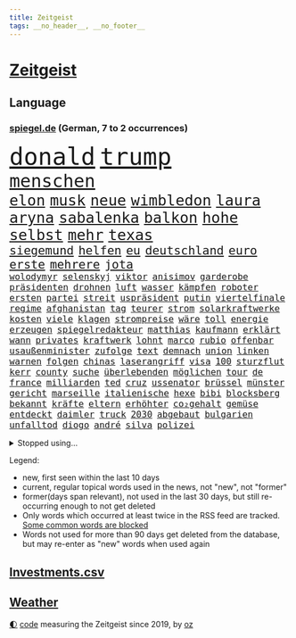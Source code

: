 ```yaml
---
title: Zeitgeist
tags: __no_header__, __no_footer__
---
```


# [Zeitgeist](https://oliz.io/zeitgeist/)

## Language

<h3><a href="https://www.spiegel.de" target="_blank">spiegel.de</a> (German, 7 to 2 occurrences)</h3>
<p style="font-family:monospace">
<span style="font-size:32pt"><a href="news_links.html#donald" class="current">donald</a></span>
<span style="font-size:32pt"><a href="news_links.html#trump" class="current">trump</a></span>
<br>
<span style="font-size:24pt"><a href="news_links.html#menschen" class="current">menschen</a></span>
<br>
<span style="font-size:20pt"><a href="news_links.html#elon" class="current">elon</a></span>
<span style="font-size:20pt"><a href="news_links.html#musk" class="current">musk</a></span>
<span style="font-size:20pt"><a href="news_links.html#neue" class="current">neue</a></span>
<span style="font-size:20pt"><a href="news_links.html#wimbledon" class="current">wimbledon</a></span>
<span style="font-size:20pt"><a href="news_links.html#laura" class="current">laura</a></span>
<span style="font-size:20pt"><a href="news_links.html#aryna" class="current">aryna</a></span>
<span style="font-size:20pt"><a href="news_links.html#sabalenka" class="current">sabalenka</a></span>
<span style="font-size:20pt"><a href="news_links.html#balkon" class="current">balkon</a></span>
<span style="font-size:20pt"><a href="news_links.html#hohe" class="current">hohe</a></span>
<span style="font-size:20pt"><a href="news_links.html#selbst" class="current">selbst</a></span>
<span style="font-size:20pt"><a href="news_links.html#mehr" class="current">mehr</a></span>
<span style="font-size:20pt"><a href="news_links.html#texas" class="current">texas</a></span>
<br>
<span style="font-size:16pt"><a href="news_links.html#siegemund" class="current">siegemund</a></span>
<span style="font-size:16pt"><a href="news_links.html#helfen" class="current">helfen</a></span>
<span style="font-size:16pt"><a href="news_links.html#eu" class="current">eu</a></span>
<span style="font-size:16pt"><a href="news_links.html#deutschland" class="current">deutschland</a></span>
<span style="font-size:16pt"><a href="news_links.html#euro" class="current">euro</a></span>
<span style="font-size:16pt"><a href="news_links.html#erste" class="current">erste</a></span>
<span style="font-size:16pt"><a href="news_links.html#mehrere" class="current">mehrere</a></span>
<span style="font-size:16pt"><a href="news_links.html#jota" class="new">jota</a></span>
<br>
<span style="font-size:12pt"><a href="news_links.html#wolodymyr" class="current">wolodymyr</a></span>
<span style="font-size:12pt"><a href="news_links.html#selenskyj" class="current">selenskyj</a></span>
<span style="font-size:12pt"><a href="news_links.html#viktor" class="current">viktor</a></span>
<span style="font-size:12pt"><a href="news_links.html#anisimov" class="new">anisimov</a></span>
<span style="font-size:12pt"><a href="news_links.html#garderobe" class="new">garderobe</a></span>
<span style="font-size:12pt"><a href="news_links.html#präsidenten" class="current">präsidenten</a></span>
<span style="font-size:12pt"><a href="news_links.html#drohnen" class="current">drohnen</a></span>
<span style="font-size:12pt"><a href="news_links.html#luft" class="current">luft</a></span>
<span style="font-size:12pt"><a href="news_links.html#wasser" class="current">wasser</a></span>
<span style="font-size:12pt"><a href="news_links.html#kämpfen" class="current">kämpfen</a></span>
<span style="font-size:12pt"><a href="news_links.html#roboter" class="current">roboter</a></span>
<span style="font-size:12pt"><a href="news_links.html#ersten" class="current">ersten</a></span>
<span style="font-size:12pt"><a href="news_links.html#partei" class="current">partei</a></span>
<span style="font-size:12pt"><a href="news_links.html#streit" class="current">streit</a></span>
<span style="font-size:12pt"><a href="news_links.html#uspräsident" class="current">uspräsident</a></span>
<span style="font-size:12pt"><a href="news_links.html#putin" class="current">putin</a></span>
<span style="font-size:12pt"><a href="news_links.html#viertelfinale" class="current">viertelfinale</a></span>
<span style="font-size:12pt"><a href="news_links.html#regime" class="current">regime</a></span>
<span style="font-size:12pt"><a href="news_links.html#afghanistan" class="current">afghanistan</a></span>
<span style="font-size:12pt"><a href="news_links.html#tag" class="current">tag</a></span>
<span style="font-size:12pt"><a href="news_links.html#teurer" class="current">teurer</a></span>
<span style="font-size:12pt"><a href="news_links.html#strom" class="current">strom</a></span>
<span style="font-size:12pt"><a href="news_links.html#solarkraftwerke" class="new">solarkraftwerke</a></span>
<span style="font-size:12pt"><a href="news_links.html#kosten" class="current">kosten</a></span>
<span style="font-size:12pt"><a href="news_links.html#viele" class="current">viele</a></span>
<span style="font-size:12pt"><a href="news_links.html#klagen" class="current">klagen</a></span>
<span style="font-size:12pt"><a href="news_links.html#strompreise" class="current">strompreise</a></span>
<span style="font-size:12pt"><a href="news_links.html#wäre" class="current">wäre</a></span>
<span style="font-size:12pt"><a href="news_links.html#toll" class="new">toll</a></span>
<span style="font-size:12pt"><a href="news_links.html#energie" class="current">energie</a></span>
<span style="font-size:12pt"><a href="news_links.html#erzeugen" class="current">erzeugen</a></span>
<span style="font-size:12pt"><a href="news_links.html#spiegelredakteur" class="current">spiegelredakteur</a></span>
<span style="font-size:12pt"><a href="news_links.html#matthias" class="current">matthias</a></span>
<span style="font-size:12pt"><a href="news_links.html#kaufmann" class="new">kaufmann</a></span>
<span style="font-size:12pt"><a href="news_links.html#erklärt" class="current">erklärt</a></span>
<span style="font-size:12pt"><a href="news_links.html#wann" class="current">wann</a></span>
<span style="font-size:12pt"><a href="news_links.html#privates" class="current">privates</a></span>
<span style="font-size:12pt"><a href="news_links.html#kraftwerk" class="new">kraftwerk</a></span>
<span style="font-size:12pt"><a href="news_links.html#lohnt" class="current">lohnt</a></span>
<span style="font-size:12pt"><a href="news_links.html#marco" class="current">marco</a></span>
<span style="font-size:12pt"><a href="news_links.html#rubio" class="current">rubio</a></span>
<span style="font-size:12pt"><a href="news_links.html#offenbar" class="current">offenbar</a></span>
<span style="font-size:12pt"><a href="news_links.html#usaußenminister" class="current">usaußenminister</a></span>
<span style="font-size:12pt"><a href="news_links.html#zufolge" class="current">zufolge</a></span>
<span style="font-size:12pt"><a href="news_links.html#text" class="current">text</a></span>
<span style="font-size:12pt"><a href="news_links.html#demnach" class="current">demnach</a></span>
<span style="font-size:12pt"><a href="news_links.html#union" class="current">union</a></span>
<span style="font-size:12pt"><a href="news_links.html#linken" class="current">linken</a></span>
<span style="font-size:12pt"><a href="news_links.html#warnen" class="current">warnen</a></span>
<span style="font-size:12pt"><a href="news_links.html#folgen" class="current">folgen</a></span>
<span style="font-size:12pt"><a href="news_links.html#chinas" class="current">chinas</a></span>
<span style="font-size:12pt"><a href="news_links.html#laserangriff" class="new">laserangriff</a></span>
<span style="font-size:12pt"><a href="news_links.html#visa" class="current">visa</a></span>
<span style="font-size:12pt"><a href="news_links.html#100" class="current">100</a></span>
<span style="font-size:12pt"><a href="news_links.html#sturzflut" class="new">sturzflut</a></span>
<span style="font-size:12pt"><a href="news_links.html#kerr" class="new">kerr</a></span>
<span style="font-size:12pt"><a href="news_links.html#county" class="new">county</a></span>
<span style="font-size:12pt"><a href="news_links.html#suche" class="current">suche</a></span>
<span style="font-size:12pt"><a href="news_links.html#überlebenden" class="current">überlebenden</a></span>
<span style="font-size:12pt"><a href="news_links.html#möglichen" class="current">möglichen</a></span>
<span style="font-size:12pt"><a href="news_links.html#tour" class="current">tour</a></span>
<span style="font-size:12pt"><a href="news_links.html#de" class="current">de</a></span>
<span style="font-size:12pt"><a href="news_links.html#france" class="current">france</a></span>
<span style="font-size:12pt"><a href="news_links.html#milliarden" class="current">milliarden</a></span>
<span style="font-size:12pt"><a href="news_links.html#ted" class="current">ted</a></span>
<span style="font-size:12pt"><a href="news_links.html#cruz" class="current">cruz</a></span>
<span style="font-size:12pt"><a href="news_links.html#ussenator" class="current">ussenator</a></span>
<span style="font-size:12pt"><a href="news_links.html#brüssel" class="current">brüssel</a></span>
<span style="font-size:12pt"><a href="news_links.html#münster" class="current">münster</a></span>
<span style="font-size:12pt"><a href="news_links.html#gericht" class="current">gericht</a></span>
<span style="font-size:12pt"><a href="news_links.html#marseille" class="current">marseille</a></span>
<span style="font-size:12pt"><a href="news_links.html#italienische" class="current">italienische</a></span>
<span style="font-size:12pt"><a href="news_links.html#hexe" class="current">hexe</a></span>
<span style="font-size:12pt"><a href="news_links.html#bibi" class="current">bibi</a></span>
<span style="font-size:12pt"><a href="news_links.html#blocksberg" class="new">blocksberg</a></span>
<span style="font-size:12pt"><a href="news_links.html#bekannt" class="current">bekannt</a></span>
<span style="font-size:12pt"><a href="news_links.html#kräfte" class="current">kräfte</a></span>
<span style="font-size:12pt"><a href="news_links.html#eltern" class="current">eltern</a></span>
<span style="font-size:12pt"><a href="news_links.html#erhöhter" class="new">erhöhter</a></span>
<span style="font-size:12pt"><a href="news_links.html#co₂gehalt" class="new">co₂gehalt</a></span>
<span style="font-size:12pt"><a href="news_links.html#gemüse" class="current">gemüse</a></span>
<span style="font-size:12pt"><a href="news_links.html#entdeckt" class="current">entdeckt</a></span>
<span style="font-size:12pt"><a href="news_links.html#daimler" class="new">daimler</a></span>
<span style="font-size:12pt"><a href="news_links.html#truck" class="new">truck</a></span>
<span style="font-size:12pt"><a href="news_links.html#2030" class="current">2030</a></span>
<span style="font-size:12pt"><a href="news_links.html#abgebaut" class="current">abgebaut</a></span>
<span style="font-size:12pt"><a href="news_links.html#bulgarien" class="current">bulgarien</a></span>
<span style="font-size:12pt"><a href="news_links.html#unfalltod" class="new">unfalltod</a></span>
<span style="font-size:12pt"><a href="news_links.html#diogo" class="new">diogo</a></span>
<span style="font-size:12pt"><a href="news_links.html#andré" class="current">andré</a></span>
<span style="font-size:12pt"><a href="news_links.html#silva" class="current">silva</a></span>
<span style="font-size:12pt"><a href="news_links.html#polizei" class="current">polizei</a></span>
</p>
<details>
<summary>Stopped using...</summary>
<p class="former" style="font-size:12pt">
erneute(1720) steigenden(1720) alexej(1719) befinden(1719) myanmar(1719) nawalny(1719) strafen(1719) tobt(1719) 2015(1718) bayerische(1718) verluste(1718) fand(1717) anwalt(1716) christoph(1716) elektroautos(1716) joe(1716) oktober(1716) wagen(1716) fotos(1715) gelegt(1715) krankenhäuser(1715) siegt(1715) sinken(1715) aufgeben(1714) erfasst(1714) konservativen(1714) november(1714) vorschläge(1714) weitgehend(1714) arbeitnehmer(1713) biden(1713) bremer(1713) verheerenden(1713) 300(1712) eingesetzt(1712) gefasst(1712) haltung(1712) inflation(1712) künftigen(1712) präsidentschaftswahl(1712) spanischen(1712) vorher(1712) beschwerden(1711) entwarnung(1711) markt(1711) persönliche(1711) position(1711) standort(1711) bidens(1710) fund(1710) jüngeren(1710) rezept(1710) spekuliert(1710) nummer(1709) united(1709) frust(1708) fußballbundesliga(1708) kreml(1708) mannes(1708) nordsee(1708) südafrika(1708) wahrheit(1708) werke(1708) augsburg(1707) franziskus(1707) justiz(1707) verkaufen(1707) ermittlern(1706) rat(1706) verraten(1706) lügen(1705) produzieren(1705) tokio(1705) rassistischen(1704) berühmte(1703) coach(1703) möglichst(1703) vieler(1703) wähler(1703) freie(1702) organisation(1702) bundesstaat(1701) taiwan(1701) antisemitismus(1700) beinahe(1700) erkrankung(1700) 11(1697) herz(1697) brach(1695) nah(1693) umgeht(1693) rückzug(1692) händler(1690) wem(1690) betrifft(1688) holte(1687) handy(1683) smartphones(1673) liberalen(1668) bewegt(1667) bündnis(1666) einfache(1647) hitler(1646) vormarsch(1591) gestanden(1495) arbeitsmarkt(1490) zentralbank(1465) truppe(1452) insbesondere(1432) 120(1412) kuriose(1412) 20000(1409) gehälter(1380) getöteten(1370) zentralen(1345) regierungschefin(1344) euländer(1322) dutzenden(1302) unserem(1302) verschiedenen(1289) krim(1260) geplatzt(1253) überwachung(1249) eindrücke(1194) nebenbei(1191) links(1184) besetzten(1180) königsklasse(1172) humor(1161) antisemitische(1160) schlamm(1140) cannabis(1121) bedarf(1115) stärksten(1112) galten(1106) anlauf(1097) nationale(1097) justizminister(1096) erntet(1091) deutsch(1085) erdbeben(1081) streiks(1044) 05(1032) träumt(1031) nackt(1023) bergen(977) deuten(975) djokovic(932) wechselte(932) check(921) opfers(912) zehnte(904) erfolgreiche(893) darmstadt(843) vereinten(843) tragischen(831) handelte(830) name(827) angerichtet(809) radsport(809) italiener(805) gekürt(803) veröffentlichte(800) härtere(786) getrieben(784) straßenverkehr(782) psychische(757) model(741) festgestellt(733) steve(724) vertrauter(709) erstaunlich(694) wirbel(674) anzeige(669) hisbollah(669) alaska(666) schwachen(666) rekonstruktion(660) franziska(651) miliz(649) hymne(647) auswertung(646) herbert(640) comedian(633) eustaaten(633) verschickt(630) horst(627) unternehmens(622) hinterlässt(621) nominierung(607) gazakrieg(602) mancherorts(599) kilo(598) wahlsieg(595) rafah(594) häftlinge(590) club(589) lebron(582) beendete(577) sprecherin(576) gespalten(571) ließe(564) bereichen(561) bestraft(557) simon(549) fortschritte(547) riesigen(546) temu(539) abgefeuert(535) mögen(535) bezeichnete(532) normalerweise(530) rutscht(525) erfolgreichen(524) nvidia(524) briten(523) seoul(522) vorbereiten(521) hype(509) potsdam(508) rettete(503) reichsten(502) kontroversen(499) shein(499) gefühle(498) hummels(498) mats(498) jr(497) karriereende(497) asien(494) populisten(493) erleichtert(492) fertig(482) geschichten(481) rasch(476) pferde(474) 58(473) sabine(470) stammen(470) superstars(470) usmedien(469) legten(468) rhetorik(464) hessischen(463) altersvorsorge(461) angeschlagene(456) bgh(455) dominierte(453) singapur(453) einblick(452) laufende(450) rechtsradikale(449) drin(443) getreten(443) bürgerkrieg(438) statistische(438) 250(437) faktencheck(437) ruhrgebiet(437) milliardäre(436) gerne(435) denkbar(431) versuchter(427) weber(421) düstere(419) publikums(418) sprecher(409) prognosen(408) hitlers(407) meinungsfreiheit(407) anlegen(406) verdachtsfall(403) ausbreitung(402) komme(401) genauen(396) europäisches(395) s(395) jeweils(394) tickt(385) rassistischer(378) verspätungen(378) situationen(366) diesel(364) reichste(364) günstig(362) kurioser(362) zuerst(361) westküste(355) ausgewertet(353) peinlich(348) telefon(348) strenge(346) erwischt(345) präsidentschaft(344) auszugeben(343) steuert(340) gesichert(336) enger(333) wettert(329) neuartige(328) altern(327) thailändischen(325) ordnen(323) impfstoff(322) sechsten(320) versinkt(320) yoga(315) uspolitik(311) 27jährige(310) staatsoberhaupt(307) verhängen(305) reformieren(304) ceo(303) asiatischen(302) arbeitsplätze(301) waffenhilfe(296) neuanfang(293) zugriff(291) parteichefin(290) unterbringung(290) gewandt(288) versorgen(287) isabella(286) ungewiss(286) flüchtete(285) gegenden(283) bewirbt(281) einzelnen(280) inflationsrate(277) hugo(276) tiefer(275) abgeschnitten(274) verüben(274) schädel(273) namibia(272) washingtons(272) elversberg(271) vermittelt(270) fassen(269) wmqualifikation(269) dauerten(268) australischen(267) katastrophal(267) propalästinensischen(267) schlugen(267) eindämmen(264) mutmaßlichem(263) saintgermain(262) statements(262) bestand(261) einziehen(261) bewährungsstrafe(260) zunahme(260) finnische(259) milde(259) rauchen(259) ursprung(256) vogel(256) inhalten(253) antónio(251) guterres(251) unogeneralsekretär(251) vorsorglich(249) aktueller(247) verunglückte(247) harmlos(246) kern(246) stromausfälle(246) downsyndrom(245) studenten(244) miersch(243) amtsantritt(241) paartherapeutin(241) kategorie(240) reizgas(238) einführen(237) schwärmt(236) erkrankten(235) hall(235) spdfraktionschef(235) gebühren(233) rüstungsindustrie(233) verschwiegen(232) fsv(231) strafzöllen(231) usverteidigungsminister(231) selbstbewusst(227) mittagessen(226) jake(225) bundesbank(224) richtete(224) abgestimmt(220) 14jährige(216) leibwächter(214) jahrzehntelang(213) verurteilen(213) formuliert(212) übergabe(212) greenpeace(211) winden(211) beliebte(210) gefängnisstrafe(210) schnellstmöglich(210) afdchefin(209) belasten(209) platzen(209) zocken(208) meghan(207) versus(207) wortbruch(207) delegation(206) gewannen(206) reue(203) redakteure(202) verständigt(202) französin(201) leichte(201) südkoreas(200) verheerende(200) energieinfrastruktur(198) konferenz(198) lenkrad(198) anhören(197) serena(197) termine(197) entfacht(196) grundsatz(196) erfährt(195) general(195) arbeitslos(194) medizinstudium(194) gegenstand(193) recherche(193) fasziniert(192) mobilität(192) ergab(191) referendariat(191) vierjähriger(191) morddrohungen(189) rekruten(188) überführen(187) bonn(186) afrikas(185) engen(185) syrische(185) antrittsbesuch(184) rockband(184) begeht(183) konkurrent(183) missglückte(183) fehde(182) gegenmaßnahmen(182) herzogin(182) rätselhafte(182) rebellen(181) spiegelrecherche(181) bundesarbeitsgericht(180) werner(180) einziges(179) fußballklubs(179) volle(179) bestandteil(178) vision(178) erledigen(177) steigert(177) graf(176) paragraf(176) steffi(176) ezb(175) gebühr(175) schülern(175) stolpert(175) entzug(174) erbeutet(174) verursachten(174) erwartete(173) entzieht(172) schreit(172) aktivitäten(171) chips(171) adolf(170) solch(170) unterwerfen(169) angestiegen(168) anstellt(168) gastbeitrag(168) menschenmenge(168) british(167) ingolstadt(167) unabhängiger(167) zielen(167) aufzuholen(166) führender(166) techbosse(166) 2045(163) woanders(163) camper(162) single(162) beigetragen(161) verpflichtende(161) geringere(160) radwege(159) schande(159) suchaktion(159) öffnete(159) einverleiben(157) ermittelte(157) konstruktiv(157) umkreist(157) demenz(156) versichert(156) abhängigkeit(154) lebensgefährlichen(154) bundesagentur(153) sechzigerjahren(153) anke(152) promille(152) drogenkonsum(150) elisabeth(150) malen(150) wüten(150) geisel(148) gleitbomben(148) klimaneutral(148) schwäche(148) zwickau(148) taxi(147) waldbränden(146) website(146) begegnet(145) co₂preis(145) sarg(145) hochfahren(144) manuela(144) senioren(142) zugegeben(142) anhaltspunkte(140) gerichtsurteil(140) egoismus(139) filmstars(139) rosa(139) unterrichtet(139) bundespolizisten(138) patricia(137) ruhm(137) korruptionsprozess(136) exoplanet(135) widersacher(135) 1985(134) euphorisch(134) chemnitz(132) irrtümlich(132) kulturhauptstadt(132) quer(132) anzusehen(131) bewährung(131) empfohlenen(130) wilder(130) 77jährige(129) großaufgebot(129) transparenz(129) zahle(129) 800(128) aschaffenburg(128) millionenspende(128) saarländische(128) trage(128) zugunglück(128) andenken(127) lawine(127) sand(127) aufschwung(126) conference(126) schusswechsel(126) bonus(125) dankt(125) heilen(125) kritikern(124) gaga(123) fachleuten(122) hilfsgütern(122) lübeck(122) moniert(121) nationalisten(121) steuererklärung(121) witkoff(121) absitzen(120) handelspartnern(120) vorsitzender(120) beziffert(119) erwarteten(119) universitäten(119) wohnheim(119) merz’(118) definieren(117) historisches(117) kunstfreiheit(117) ole(117) sicherheitskonferenz(117) zollpolitik(117) gegenzöllen(116) ähnlichkeiten(116) anrecht(115) josef(115) k(115) müttern(115) kartoffeln(114) pech(114) showgeschäft(114) trophäe(114) verholfen(114) dick(113) nachlass(113) niederrhein(113) überboten(113) alpine(112) chialo(112) fördert(112) grönemeyer(112) kippte(112) lotus(112) luftqualität(112) austria(111) inside(111) office(111) oval(111) bombardierung(110) enthält(110) faust(110) obst(110) staatskasse(110) grok(109) kettensäge(109) terrorgruppe(109) trennten(109) lebten(108) südostasien(107) hamm(106) weltrekord(106) partnerschaften(105) saturn(105) bröckelt(104) brücken(104) decke(104) neuerlichen(104) berechnungen(103) geisterstadt(103) rüstungskonzerne(103) verschwindet(103) händeringend(102) tennisweltrangliste(102) trinkgeld(102) wars(102) junges(101) lorenzo(101) pickleball(101) souverän(101) bundesamtes(100) erschaffen(100) fragwürdige(100) unovollversammlung(100) hendrik(99) uiguren(99) übernachten(99) 88(98) bürokratische(98) neukölln(98) lorenz(97) berkeley(96) erproben(96) tyrannen(96) generell(95) just(95) unangemessen(95) wangerooge(95) aufgebraucht(94) synonym(94) fortgesetzt(93) schwuler(93) umstritten(93) wahlniederlage(93) arbeiteten(92) d’azur(92) winfried(92) christine(91) erdbeeren(91) felsstürze(91) kaiuwe(91) lagarde(91) monster(91) schicksalswahl(91) schoa(91) schwesig(91) seltsamer(91) stall(91) beantworten(90) boy(90) meistens(90) moralische(90) regierungskoalition(90) zelte(90) argumentiert(89) aspirin(89) ausgestellt(89) bildungssystem(89) südlichen(89) übersteht(89) aufstocken(88) auskunft(88) disqualifiziert(88) eastwood(88) einbrechen(88) krass(88) massaker(88) osteuropa(88) sammlung(88) bestellen(87) elfjährigen(87) pokalfinale(87) reederei(87) totschlag(87) amazonasgebiet(86) co₂emissionshandel(86) fauxpas(86) shop(86) 380(85) afdabgeordnete(85) drohnenattacke(85) schuhe(85) verschlimmert(85) zeitungen(85) camilla(84) elektrische(84) feldern(84) handgranate(84) menschenverachtender(84) präsidentenberater(84) realistischen(84) arena(83) fußstapfen(83) großoffensive(83) julián(83) pilgerfahrt(83) rar(83) virologe(83) álvarez(83) belegschaft(82) heldin(82) junta(82) meistern(82) verschiffen(82) wertlos(82) denkwürdigen(81) entrüstung(81) landwirtschaftsministerin(81) sperrungen(81) vergleichbar(81) abgewichen(80) abreißen(80) beerdigung(80) einreise(80) finnlands(80) gefälscht(80) helme(80) hörte(80) konjunkturprognose(80) sportart(80) spurlos(80) unerlaubt(80) zehnten(80) 51jährige(79) aurel(79) ausgeführt(79) bedanken(79) bejubelt(79) bisseck(79) jurist(79) leber(79) maradona(79) offenlegen(79) parkinsonkrankheit(79) yann(79) angepasst(78) bulli(78) einseitiges(78) freispruch(78) freistaat(78) mirra(78) weitreichende(78) mangelwirtschaft(77) punkband(77) spitzenpolitik(77) tatsächliche(77) amtsvorgänger(76) ersatzteile(76) feilschen(76) humanitären(76) klassische(76) unogeneralversammlung(76) anerkannt(75) anpassung(75) chatbots(75) damm(75) einzudämmen(75) regenfälle(75) sprunghaften(75) würgegriff(75) fußballwmqualifikation(74) kompliziertes(74) kremltruppen(74) resigniert(74) schmalen(74) usexporte(74) usvorschlag(74) wartete(74) zwangsarbeiter(74) alltags(73) beschlagnahmen(73) bestechungsgeld(73) fehlinformationen(73) j(73) schmuggler(73) tiktokvideos(73) 45jährigen(72) breite(72) diagnostizieren(72) entstehung(72) fernseher(72) rühmt(72) stätten(72) verschärften(72) bushaltestelle(71) instabilen(71) präsidentschaftskandidaten(71) militärpräsenz(70) schimmel(70) taiwans(70) bevölkerungsschutz(69) chan(69) definitiv(69) dnatests(69) irritationen(69) militärstützpunkte(69) mini(69) reserviert(69) spitzenkräfte(69) verfilmen(69) einschüchterung(68) grenzstädte(68) hungersnot(68) stürzten(68) unglaublich(68) exkanzlerkandidat(67) flugreise(67) islam(67) maps(67) radfahren(67) atomabkommen(66) krimitipp(66) psychothriller(66) rhythmische(66) daxkonzerne(65) elite(65) erlitten(65) korruptionsprozesse(65) leuchttürme(65) linkenabgeordnete(65) niklas(65) reduziert(65) shoppen(65) spektakulärsten(65) tvdoku(65) giftigen(64) kultusminister(64) löwin(64) militärflugzeuge(64) modernisierung(64) versöhnliche(64) benachbarten(63) erwähnte(63) helen(63) mirren(63) nintendos(63) obsession(63) spitzenkandidat(63) umstrittener(63) wettkämpfen(63) clubs(62) masse(62) staatspräsidenten(62) stadiondach(62) umgehend(62) amtsenthebung(61) drohnenschwärmen(61) fatalen(61) festgenommenen(61) fußballvereins(61) tater(61) uraltrekord(61) überfüllte(61) alb(60) eliteuniversität(60) gönnen(60) milliardärs(60) nachgehen(60) schwäbischen(60) arbeite(59) kleingartenanlage(59) millionäre(59) nebenwirkungen(59) rutschten(59) streitthema(59) weltkriegsbomben(59) ablesen(58) seitenlinie(58) thompson(58) weiterspielen(58) wenden(58) überflutet(58) begünstigt(57) booker(57) cory(57) produzierte(57) rekordrede(57) relegation(57) techkonzernen(57) ultrarechte(57) ungemütlich(57) usmusiker(56) bremse(55) gedränge(55) gewaltig(55) kinofilm(55) mad(55) men(55) militärbasen(55) römischen(55) umgekrempelt(55) estnischen(54) fußballfest(54) geistigen(54) laufe(54) rudi(54) sangen(54) versprüht(54) notfallgesetz(53) pfannen(53) rädern(53) sek(53) vorgängers(53) widerrufen(53) überflutungen(53) bondbösewicht(52) ghada(52) mondlandung(52) nachkriegszeit(52) verhandlungserfolg(52) zollverhandlungen(52) 8500(51) aggressiv(51) ameise(51) geendet(51) gegenklage(51) geständnisse(51) hilfslieferungen(51) hochhaus(51) sumy(51) ausgeweitet(50) dfbsportdirektor(50) erschütternd(50) handelsverband(50) kiunternehmen(50) stunt(50) völler(50) widmen(50) zelten(50) eisner(49) fellner(49) hotspur(49) jackie(49) jillian(49) joel(49) odowaa(49) shriner(49) tottenham(49) weezerbassisten(49) überwältigen(49) aggressives(48) ausgegraben(48) einheitliches(48) elena(48) lebewesen(48) phishing(48) tschechische(48) 87(47) atomverhandlungen(47) bauwerk(47) rechter(47) schwachkopfbeleidigung(47) waffenexporte(47) würzburg(47) 188(46) ameisen(46) arten(46) barça(46) formsache(46) politcomeback(46) rätseln(46) südamerika(46) drohmails(45) intensiv(45) kletterte(45) kommentator(45) makejew(45) oleksij(45) orthodoxe(45) seefahrt(45) 87jährige(44) beeindruckte(44) betrunken(44) erfüllung(44) freiwilligkeit(44) schusswaffe(44) ushochschulen(44) abgründe(43) angegriffene(43) gebrauch(43) gym(43) stützen(43) superlative(43) wallis(43) waschbären(43) jährliche(42) kleiderordnung(42) terminplan(42) freiem(41) lola(41) lukas(41) mutterschutz(41) usstaaten(41) uswirtschaft(41) vervierfacht(41) bombendrohungen(40) fremden(40) genozid(40) knicks(40) traditionelles(40) einbußen(39) einsätzen(39) filmprojekten(39) meeresboden(39) schillernde(39) illinois(38) mitschüler(38) polizeikosten(38) roofer(38) spendiert(38) stadiondachkletterer(38) tah(38) tal(38) terroranschlag(38) therapien(38) vermeintlichen(38) verunsicherung(38) warnsignale(38) wednesday(38) anscheinend(37) carolin(37) gefilden(37) kebekus(37) kindesmissbrauch(37) köpfe(37) rätselhafter(37) verletzen(37) befeuert(36) gemobbt(36) jenna(36) nepobaby(36) niederländer(36) ortega(36) rolling(36) staatsfonds(36) wäldern(36) ampeln(35) amtshandlungen(35) andy(35) durchsetzt(35) klammen(35) reisenewsletter(35) richtungsentscheidung(35) schläger(35) vi(35) drohnenschwärme(34) hawaii(34) korrigieren(34) landtagswahl(34) westdeutsche(34) bundesligaaufsteiger(33) geistlichen(33) mia(33) stuft(33) tennisgeschichte(33) aufgepasst(32) friedhelm(32) funkel(32) gratis(32) lee(32) mittelalters(32) randale(32) schauspielkarriere(32) sicherheitskabinetts(31) ausrufen(30) bedacht(30) cdukanzler(30) durchatmen(30) emform(30) theorien(30) umwege(30) wichtigster(30) entführten(29) gesperrte(29) rumort(29) scheisse(29) verteilung(29) chemnitzer(28) copacabana(28) femizid(28) konsumgeständnis(28) konsumieren(28) messiewohnungen(28) millionenfache(28) norddeutschland(28) präsidentschaftswahlen(28) schlangen(28) schädlingsbekämpfer(28) tesmer(28) vermüllte(28) 12jähriger(27) betrunkene(27) francis(27) modellen(27) passierte(27) sehe(27) söldner(27) brüllten(26) geplagt(26) insta(26) länderspiel(26) nachteile(26) riesenerfolg(26) solo(26) cochefin(25) dschungel(25) erlag(25) ersetzbar(25) gekracht(25) ina(25) spanisches(25) deklassiert(24) emiraten(24) enrique(24) flavio(24) goethes(24) grünenabgeordnete(24) himmelfahrt(24) karate(24) ausgrenzung(23) championsleaguefinalist(23) inneren(23) verschlossenen(23) übergewinnsteuer(23) angeordneten(22) fußballgeschichte(22) giro(22) liegenden(22) maischberger(22) d'italia(21) drogenbossen(21) eingehend(21) ermittlung(21) gefürchteten(21) picasso(21) r5(21) tallinn(21) 140(20) deutschlandweit(20) ideologie(20) traumjob(20) cosmo(19) gottschalk(19) ideal(19) klingbeils(19) primož(19) roglič(19) schätze(19) trio(19) verwandelte(19) akin(18) filmprojekt(18) verteufelt(18) wider(18) abbild(17) blutigen(17) bränden(17) wes(17) widmete(17) basketballlegende(16) beinen(16) chefsache(16) dorothee(16) flüchtende(16) innenstädte(16) mordurteil(16) saudischen(16) arndt(15) costar(15) erläutert(15) gestohlene(15) intensiviert(15) maß(15) steine(15) techbros(15) verbreiten(15) verzückt(15) chancengleichheit(14) eliteunis(14) entstanden(14) jodie(14) schnöde(14) terrorakt(14) wachsender(14) zeitraum(14) brandbrief(13) gespaltenen(13) gin(13) jared(13) me/cfs(13) süd(13) unoorganisation(13) anerkannte(12) auszunutzen(12) cumex(12) cumexskandal(12) exotische(12) geformt(12) gesinnung(12) unterbot(12) altersgründen(11) durchgeführt(11) landeskriminalamt(11) seenot(11) stina(11)
</p>
</details>
<p>Legend:
<ul>
<li><span class="new">new</span>, first seen within the last 10 days</li>
<li><span class="current">current</span>, regular topical words used in the news, not "new", not "former"</li>
<li><span class="former">former(days span relevant)</span>, not used in the last 30 days, but still re-occurring enough to not get deleted</li>
<li>Only words which occurred at least twice in the RSS feed are tracked. <a href="language/filters.py">Some common words are blocked</a></li>
<li>Words not used for more than 90 days get deleted from the database, but may re-enter as "new" words when used again</li>
</ul>
</p>

## [Investments](investments.html)[.csv](investments.csv)

## [Weather](weather.html)

<footer>
<a href="javascript:toggleTheme()" class="nav">🌓</a>
<a href="https://github.com/ooz/zeitgeist">code</a> measuring the Zeitgeist since 2019, by <a href="https://oliz.io">oz</a>
</footer>
